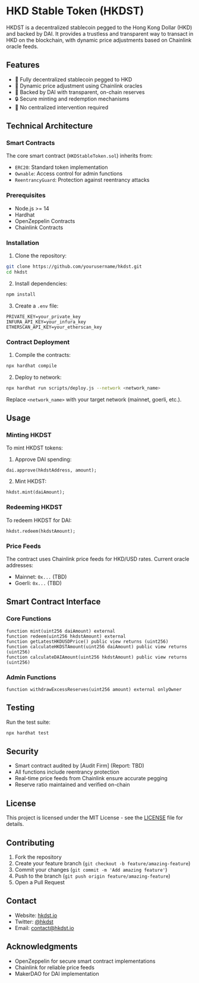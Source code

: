 # HKD Stable Token (HKDST)

HKDST is a decentralized stablecoin pegged to the Hong Kong Dollar (HKD) and backed by DAI. It provides a trustless and transparent way to transact in HKD on the blockchain, with dynamic price adjustments based on Chainlink oracle feeds.

## Features

- 🔗 Fully decentralized stablecoin pegged to HKD
- 💱 Dynamic price adjustment using Chainlink oracles
- 🏦 Backed by DAI with transparent, on-chain reserves
- 🔒 Secure minting and redemption mechanisms
- 🤝 No centralized intervention required

## Technical Architecture

### Smart Contracts

The core smart contract (`HKDStableToken.sol`) inherits from:
- `ERC20`: Standard token implementation
- `Ownable`: Access control for admin functions
- `ReentrancyGuard`: Protection against reentrancy attacks

### Prerequisites

- Node.js >= 14
- Hardhat
- OpenZeppelin Contracts
- Chainlink Contracts

### Installation

1. Clone the repository:
```bash
git clone https://github.com/yourusername/hkdst.git
cd hkdst
```

2. Install dependencies:
```bash
npm install
```

3. Create a `.env` file:
```
PRIVATE_KEY=your_private_key
INFURA_API_KEY=your_infura_key
ETHERSCAN_API_KEY=your_etherscan_key
```

### Contract Deployment

1. Compile the contracts:
```bash
npx hardhat compile
```

2. Deploy to network:
```bash
npx hardhat run scripts/deploy.js --network <network_name>
```

Replace `<network_name>` with your target network (mainnet, goerli, etc.).

## Usage

### Minting HKDST

To mint HKDST tokens:

1. Approve DAI spending:
```solidity
dai.approve(hkdstAddress, amount);
```

2. Mint HKDST:
```solidity
hkdst.mint(daiAmount);
```

### Redeeming HKDST

To redeem HKDST for DAI:

```solidity
hkdst.redeem(hkdstAmount);
```

### Price Feeds

The contract uses Chainlink price feeds for HKD/USD rates. Current oracle addresses:
- Mainnet: `0x...` (TBD)
- Goerli: `0x...` (TBD)

## Smart Contract Interface

### Core Functions

```solidity
function mint(uint256 daiAmount) external
function redeem(uint256 hkdstAmount) external
function getLatestHKDUSDPrice() public view returns (uint256)
function calculateHKDSTAmount(uint256 daiAmount) public view returns (uint256)
function calculateDAIAmount(uint256 hkdstAmount) public view returns (uint256)
```

### Admin Functions

```solidity
function withdrawExcessReserves(uint256 amount) external onlyOwner
```

## Testing

Run the test suite:

```bash
npx hardhat test
```

## Security

- Smart contract audited by [Audit Firm] (Report: TBD)
- All functions include reentrancy protection
- Real-time price feeds from Chainlink ensure accurate pegging
- Reserve ratio maintained and verified on-chain

## License

This project is licensed under the MIT License - see the [LICENSE](LICENSE) file for details.

## Contributing

1. Fork the repository
2. Create your feature branch (`git checkout -b feature/amazing-feature`)
3. Commit your changes (`git commit -m 'Add amazing feature'`)
4. Push to the branch (`git push origin feature/amazing-feature`)
5. Open a Pull Request

## Contact

- Website: [hkdst.io](https://hkdst.io)
- Twitter: [@hkdst](https://twitter.com/hkdst)
- Email: contact@hkdst.io

## Acknowledgments

- OpenZeppelin for secure smart contract implementations
- Chainlink for reliable price feeds
- MakerDAO for DAI implementation
